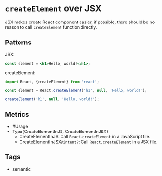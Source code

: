 # `createElement` over JSX

JSX makes create React component easier, if possible, there should be no reason to
call `createElement` function directly.

## Patterns

JSX:

```jsx
const element = <h1>Hello, world!</h1>;
```

createElement:

```js
import React, {createElement} from 'react';

const element = React.createElement('h1', null, 'Hello, world!');

createElement('h1', null, 'Hello, world!');
```

## Metrics

* #Usage
* Type{CreateElementInJS, CreateElementInJSX}
    * CreateElementInJS: Call `React.createElement` in a JavaScript file.
    * CreateElementInJSX`@intent?`: Call `React.createElement` in a JSX file.

## Tags

* semantic
